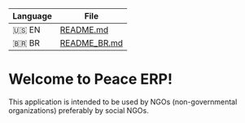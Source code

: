 | Language | File         |
|----------|--------------|
| 🇺🇸 EN    | [README.md](https://github.com/RiseDevs/peace-erp/tree/main/README.md)    |
| 🇧🇷 BR    | [README_BR.md](https://github.com/RiseDevs/peace-erp/tree/main/README_BR.md) |

# Welcome to Peace ERP!

This application is intended to be used by NGOs (non-governmental organizations) preferably by social NGOs.
